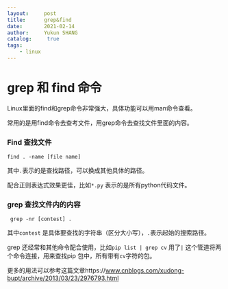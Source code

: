 ```yaml
---
layout:     post
title:      grep&find
date:       2021-02-14
author:     Yukun SHANG
catalog: 	 true
tags:
    - linux
---
```


# grep 和 find 命令

Linux里面的find和grep命令非常强大，具体功能可以用man命令查看。

常用的是用find命令去查考文件，用grep命令去查找文件里面的内容。

### Find 查找文件

```
find . -name [file name]
```

其中`.`表示的是查找路径，可以换成其他具体的路径。

配合正则表达式效果更佳，比如`*.py` 表示的是所有python代码文件。



###  grep 查找文件内的内容

```
 grep -nr [contest] .
```

其中`contest` 是具体要查找的字符串（区分大小写），`.`表示起始的搜索路径。

grep 还经常和其他命令配合使用，比如`pip list | grep cv` 用了`|` 这个管道将两个命令连接，用来查找pip 包中，所有带有`cv`字符的包。



更多的用法可以参考这篇文章https://www.cnblogs.com/xudong-bupt/archive/2013/03/23/2976793.html